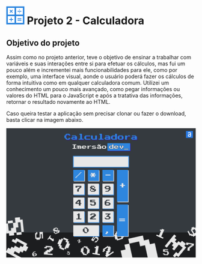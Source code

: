 # ![Logo do projeto 2](https://github.com/YuriODantas/ImersaoDev-Alura/blob/main/calculadora/images/favicon.svg) Projeto 2 - Calculadora
## Objetivo do projeto
Assim como no projeto anterior, teve o objetivo de ensinar a trabalhar com variáveis e suas interações entre si para efetuar os cálculos, mas fui um pouco além e incrementei mais funcionabilidades para ele, como por exemplo, uma interface visual, aonde o usuário poderá fazer os cálculos de forma intuitiva como em qualquer calculadora comum. Utilizei um conhecimento um pouco mais avançado, como pegar informações ou valores do HTML para o JavaScript e após a tratativa das informações, retornar o resultado novamente ao HTML.

Caso queira testar a aplicação sem precisar clonar ou fazer o download, basta clicar na imagem abaixo.

[![Tela da aplicação](https://github.com/YuriODantas/ImersaoDev-Alura/blob/main/.github/P2-Calculadora.png)](https://yuriodantas.github.io/ImersaoDev-Alura/calculadora/index.html)
